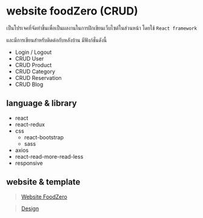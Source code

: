 # website foodZero (CRUD)

เป็นโปรเจคที่จัดทำขึ้นเพื่อเป็นผลงานในการฝึกเขียนเว็บไซต์ในส่วนหน้า โดยใช้ `React framework`

และมีการเขียนสำหรับติดต่อกับหลังบ้าน มีฟังก์ชั่นดังนี้

* Login / Logout
* CRUD User
* CRUD Product
* CRUD Category
* CRUD Reservation
* CRUD Blog

## language & library

* react
* react-redux
* css
  * react-bootstrap
  * sass
* axios
* react-read-more-read-less
* responsive

## website & template

> [Website FoodZero](https://food-zero.vercel.app/)

> [Design](https://www.figma.com/file/yAr5LbuSqNFvBdUBTdfHxX/Food-for-Figma-Web-Template-(Community)?node-id=5805%3A1118&t=SRjOAprSouQ08qkS-0)
